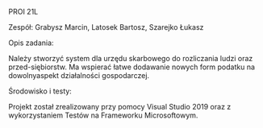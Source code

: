 PROI 21L

Zespół: Grabysz Marcin, Latosek Bartosz, Szarejko Łukasz

Opis zadania:

Należy stworzyć system dla urzędu skarbowego do rozliczania ludzi oraz przed-siębiorstw.  Ma wspierać łatwe dodawanie nowych form podatku na dowolnyaspekt działalności gospodarczej.

Środowisko i testy:

Projekt został zrealizowany przy pomocy Visual Studio 2019 oraz z wykorzystaniem Testów na Frameworku Microsoftowym.
